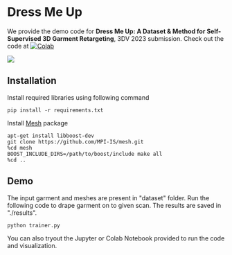 # Dress Me Up

We provide the demo code for **Dress Me Up: A Dataset & Method for Self-Supervised 3D Garment Retargeting**, 3DV 2023 submission. Check out the code at     [![Colab](https://colab.research.google.com/assets/colab-badge.svg)](https://colab.research.google.com/drive/11HgaGoTX7-k6uvmffuxUtzXVgb6aEftV?usp=sharing)

![](./images/teaser_new.png) 



## Installation
Install required libraries using following command
```
pip install -r requirements.txt
```

Install [Mesh](https://github.com/MPI-IS/mesh) package
```
apt-get install libboost-dev
git clone https://github.com/MPI-IS/mesh.git
%cd mesh
BOOST_INCLUDE_DIRS=/path/to/boost/include make all
%cd ..
```

## Demo
The input garment and meshes are present in "dataset" folder. Run the following code to drape garment on to given scan. The results are saved in "./results".
```
python trainer.py 
```


You can also tryout the Jupyter or Colab Notebook provided to run the code and visualization.
